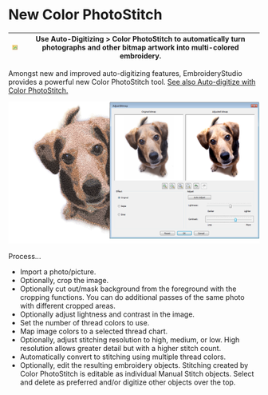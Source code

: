 # New Color PhotoStitch

| ![ColorPhotoStitch.png](assets/ColorPhotoStitch.png) | Use Auto-Digitizing > Color PhotoStitch to automatically turn photographs and other bitmap artwork into multi-colored embroidery. |
| ---------------------------------------------------- | --------------------------------------------------------------------------------------------------------------------------------- |

Amongst new and improved auto-digitizing features, EmbroideryStudio provides a powerful new Color PhotoStitch tool. [See also Auto-digitize with Color PhotoStitch.](../../Automatic/automatic/Auto-digitize_with_Color_PhotoStitch)

![rn_-_update-000093.png](assets/rn_-_update-000093.png)

Process...

- Import a photo/picture.
- Optionally, crop the image.
- Optionally cut out/mask background from the foreground with the cropping functions. You can do additional passes of the same photo with different cropped areas.
- Optionally adjust lightness and contrast in the image.
- Set the number of thread colors to use.
- Map image colors to a selected thread chart.
- Optionally, adjust stitching resolution to high, medium, or low. High resolution allows greater detail but with a higher stitch count.
- Automatically convert to stitching using multiple thread colors.
- Optionally, edit the resulting embroidery objects. Stitching created by Color PhotoStitch is editable as individual Manual Stitch objects. Select and delete as preferred and/or digitize other objects over the top.

